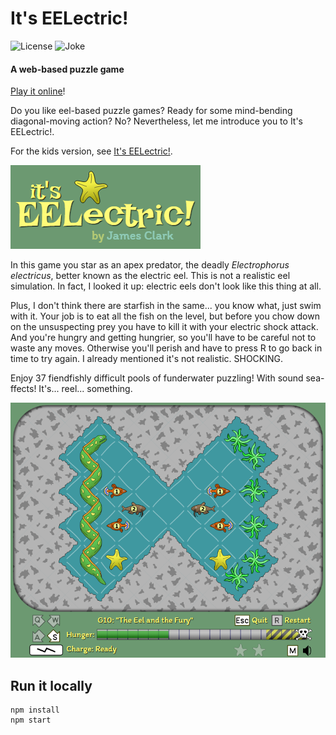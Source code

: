 # It's EELectric!

![License](https://img.shields.io/badge/license-MIT-green)
![Joke](https://img.shields.io/badge/fish-tasty-blue)

#### A web-based puzzle game

[Play it online](https://sbj42.github.io/projects/its-eelectric/)!

Do you like eel-based puzzle games?  Ready for some mind-bending diagonal-moving action?  No?  Nevertheless, let me introduce you to It's EELectric!.

For the kids version, see [It's EELectric!](https://github.com/sbj42/its-eelectric-junior).

![title image](promo/title2.png)

In this game you star as an apex predator, the deadly _Electrophorus electricus_, better known as the electric eel. This is not a realistic eel simulation. In fact, I looked it up: electric eels don't look like this thing at all.

Plus, I don't think there are starfish in the same... you know what, just swim with it.  Your job is to eat all the fish on the level, but before you chow down on the unsuspecting prey you have to kill it with your electric shock attack.  And you're hungry and getting hungrier, so you'll have to be careful not to waste any moves.  Otherwise you'll perish and have to press R to go back in time to try again.  I already mentioned it's not realistic.  SHOCKING.

Enjoy 37 fiendfishly difficult pools of funderwater puzzling!  With sound sea-ffects!  It's... reel... something.

![example: level G10](promo/g10.png)

## Run it locally

~~~
npm install
npm start
~~~
